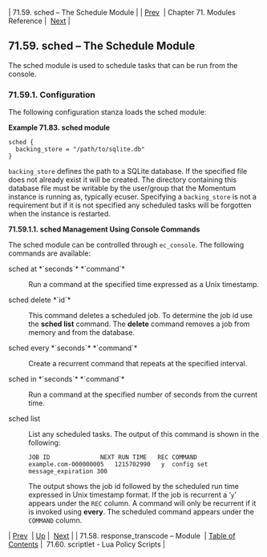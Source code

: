 | 71.59. sched – The Schedule Module |
| [Prev](modules.response_transcode)  | Chapter 71. Modules Reference |  [Next](modules.scriptlet) |

## 71.59. sched – The Schedule Module

<a class="indexterm" name="idp22796112"></a>

The sched module is used to schedule tasks that can be run from the console.

### 71.59.1. Configuration

The following configuration stanza loads the sched module:

<a name="example.sched.3"></a>

**Example 71.83. sched module**

```
sched {
  backing_store = "/path/to/sqlite.db"
}
```

`backing_store` defines the path to a SQLite database. If the specified file does not already exist it will be created. The directory containing this database file must be writable by the user/group that the Momentum instance is running as, typically ecuser. Specifying a `backing_store` is not a requirement but if it is not specified any scheduled tasks will be forgotten when the instance is restarted.

**71.59.1.1. sched Management Using Console Commands**

The sched module can be controlled through `ec_console`. The following commands are available:

<dl class="variablelist">

<dt>sched at *`seconds`* *`command`*</dt>

<dd>

Run a command at the specified time expressed as a Unix timestamp.

</dd>

<dt>sched delete *`id`*</dt>

<dd>

This command deletes a scheduled job. To determine the job id use the **sched list**      command. The **delete** command removes a job from memory and from the database.

</dd>

<dt>sched every *`seconds`* *`command`*</dt>

<dd>

Create a recurrent command that repeats at the specified interval.

</dd>

<dt>sched in *`seconds`* *`command`*</dt>

<dd>

Run a command at the specified number of seconds from the current time.

</dd>

<dt>sched list</dt>

<dd>

List any scheduled tasks. The output of this command is shown in the following:

```
JOB ID        	    NEXT RUN TIME	REC	COMMAND
example.com-000000005	1215702990	 y	config set message_expiration 300
```

The output shows the job id followed by the scheduled run time expressed in Unix timestamp format. If the job is recurrent a ‘`y`’ appears under the `REC` column. A command will only be recurrent if it is invoked using **every**. The scheduled command appears under the `COMMAND` column.

</dd>

</dl>

| [Prev](modules.response_transcode)  | [Up](modules) |  [Next](modules.scriptlet) |
| 71.58. response_transcode – Module  | [Table of Contents](index) |  71.60. scriptlet - Lua Policy Scripts |

